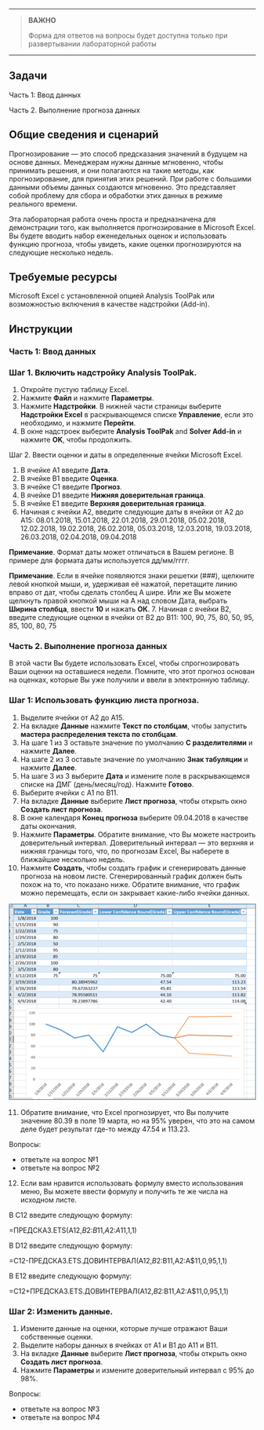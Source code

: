 
---

> **ВАЖНО**
> 
> Форма для ответов на вопросы будет доступна только при развертывании лабораторной работы 

---

## Задачи

Часть 1: Ввод данных

Часть 2. Выполнение прогноза данных

## Общие сведения и сценарий

Прогнозирование — это способ предсказания значений в будущем на основе данных. Менеджерам нужны данные мгновенно, чтобы принимать решения, и они полагаются на такие методы, как прогнозирование, для принятия этих решений. При работе с большими данными объемы данных создаются мгновенно. Это представляет собой проблему для сбора и обработки этих данных в режиме реального времени.

Эта лабораторная работа очень проста и предназначена для демонстрации того, как выполняется прогнозирование в Microsoft Excel. Вы будете вводить набор еженедельных оценок и использовать функцию прогноза, чтобы увидеть, какие оценки прогнозируются на следующие несколько недель.

## Требуемые ресурсы

Microsoft Excel с установленной опцией Analysis ToolPak или возможностью включения в качестве надстройки (Add-in).

## Инструкции

### Часть 1: Ввод данных
### Шаг 1. Включить надстройку Analysis ToolPak.
1. Откройте пустую таблицу Excel.
2. Нажмите **Файл** и нажмите **Параметры**.
3. Нажмите **Надстройки**. В нижней части страницы выберите **Надстройки Excel** в раскрывающемся списке **Управление**, если это необходимо, и нажмите **Перейти**.
4. В окне надстроек выберите **Analysis ToolPak** and **Solver Add-in** и нажмите **OK**, чтобы продолжить.

Шаг 2. Ввести оценки и даты в определенные ячейки Microsoft Excel.

1. В ячейке A1 введите **Дата**.
2. В ячейке B1 введите **Оценка**.
3. В ячейке C1 введите **Прогноз**.
4. В ячейке D1 введите **Нижняя доверительная граница**.
5. В ячейке E1 введите **Верхняя доверительная граница**.
6. Начиная с ячейки A2, введите следующие даты в ячейки от A2 до A15:
08.01.2018, 15.01.2018, 22.01.2018, 29.01.2018, 05.02.2018, 12.02.2018, 19.02.2018, 26.02.2018, 05.03.2018, 12.03.2018, 19.03.2018, 26.03.2018, 02.04.2018, 09.04.2018

**Примечание**. Формат даты может отличаться в Вашем регионе. В примере для формата даты используется дд/мм/гггг.

**Примечание**. Если в ячейке появляются знаки решетки (###), щелкните левой кнопкой мыши, и, удерживая её нажатой, перетащите линию вправо от дат, чтобы сделать столбец A шире. Или же Вы можете щелкнуть правой кнопкой мыши на A над словом Дата, выбрать **Ширина столбца**, ввести **10** и нажать **ОК**.
7. Начиная с ячейки B2, введите следующие оценки в ячейки от B2 до B11:
100, 90, 75, 80, 50, 95, 85, 100, 80, 75

### Часть 2. Выполнение прогноза данных

В этой части Вы будете использовать Excel, чтобы спрогнозировать Ваши оценки на оставшиеся недели. Помните, что этот прогноз основан на оценках, которые Вы уже получили и ввели в электронную таблицу.

### Шаг 1: Использовать функцию листа прогноза.

1. Выделите ячейки от A2 до A15.
2. На вкладке **Данные** нажмите **Текст по столбцам**, чтобы запустить **мастера распределения текста по столбцам**.
3. На шаге 1 из 3 оставьте значение по умолчанию **С разделителями** и нажмите **Далее**.
4. На шаге 2 из 3 оставьте значение по умолчанию **Знак табуляции** и нажмите **Далее**.
5. На шаге 3 из 3 выберите **Дата** и измените поле в раскрывающемся списке на ДМГ (день/месяц/год). Нажмите **Готово**.
6. Выберите ячейки с A1 по B11.
7. На вкладке **Данные** выберите **Лист прогноза**, чтобы открыть окно **Создать лист прогноза**.
8. В окне календаря **Конец прогноза** выберите 09.04.2018 в качестве даты окончания.
9. Нажмите **Параметры**. Обратите внимание, что Вы можете настроить доверительный интервал. Доверительный интервал — это верхняя и нижняя границы того, что, по прогнозам Excel, Вы наберете в ближайшие несколько недель.
10. Нажмите **Создать**, чтобы создать график и сгенерировать данные прогноза на новом листе. Сгенерированный график должен быть похож на то, что показано ниже. Обратите внимание, что график можно перемещать, если он закрывает какие-либо ячейки данных.

![](./assets/3.3.7.png)

11. Обратите внимание, что Excel прогнозирует, что Вы получите значение 80.39 в поле 19 марта, но на 95% уверен, что это на самом деле будет результат где-то между 47.54 и 113.23.

Вопросы:
- ответьте на вопрос №1
- ответьте на вопрос №2

12. Если вам нравится использовать формулу вместо использования меню, Вы можете ввести формулу и получить те же числа на исходном листе.

В C12 введите следующую формулу:

=ПРЕДСКАЗ.ETS(A12,$B$2:$B$11,$A$2:$A$11,1,1)

В D12 введите следующую формулу:

=C12-ПРЕДСКАЗ.ETS.ДОВИНТЕРВАЛ(A12,$B$2:B$11,$A$2:$A$11,0,95,1,1)

В E12 введите следующую формулу:

=C12+ПРЕДСКАЗ.ETS.ДОВИНТЕРВАЛ(A12,$B$2:B$11,$A$2:$A$11,0,95,1,1)

### Шаг 2: Изменить данные.

1. Измените данные на оценки, которые лучше отражают Ваши собственные оценки.
2. Выделите наборы данных в ячейках от A1 и B1 до A11 и B11.
3. На вкладке **Данные** выберите **Лист прогноза**, чтобы открыть окно **Создать лист прогноза**.
4. Нажмите **Параметры** и измените доверительный интервал с 95% до 98%.

Вопросы:
- ответьте на вопрос №3
- ответьте на вопрос №4